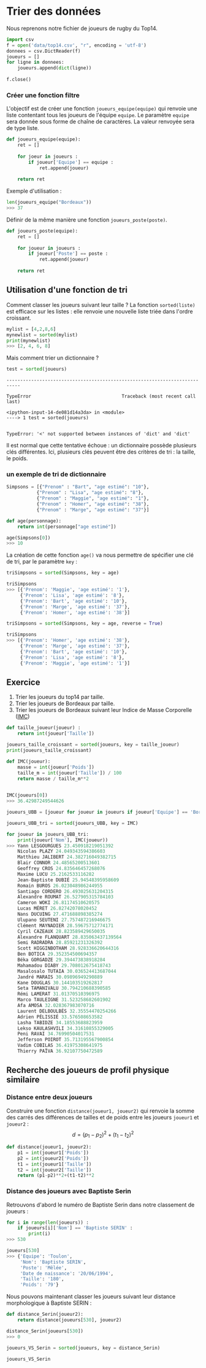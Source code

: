 # Trier des données


Nous reprenons notre fichier de joueurs de rugby du Top14. 



```python
import csv
f = open('data/top14.csv', "r", encoding = 'utf-8')
donnees = csv.DictReader(f)
joueurs = []
for ligne in donnees:
    joueurs.append(dict(ligne))
    
f.close()
```

### Créer une fonction filtre
L'objectif est de créer une fonction `joueurs_equipe(equipe)` qui renvoie une liste contentant tous les joueurs de l'équipe `equipe`. 
Le paramètre `equipe` sera donnée sous forme de chaîne de caractères. 
La valeur renvoyée sera de type liste.


```python
def joueurs_equipe(equipe):
    ret = []
    
    for joeur in joueurs :
        if joueur['Equipe'] == equipe :
            ret.append(joueur)
    
    return ret
```

Exemple d'utilisation :


```python
len(joueurs_equipe("Bordeaux"))
>>> 37
```

Définir de la même manière une fonction `joueurs_poste(poste)`.


```python
def joueurs_poste(equipe):
    ret = []
    
    for joueur in joueurs :
        if joueur['Poste'] == poste :
            ret.append(joueur)
    
    return ret

```

## Utilisation d'une fonction de tri

Comment classer les joueurs suivant leur taille ?
La fonction `sorted(liste)` est efficace sur les listes : elle renvoie une nouvelle liste triée dans l'ordre croissant.


```python
mylist = [4,2,8,6]
mynewlist = sorted(mylist)
print(mynewlist)
>>> [2, 4, 6, 8]
```



Mais comment trier un dictionnaire ? 


```python
test = sorted(joueurs)
```


    ---------------------------------------------------------------------------

    TypeError                                 Traceback (most recent call last)

    <ipython-input-14-de081d14a3da> in <module>
    ----> 1 test = sorted(joueurs)
    

    TypeError: '<' not supported between instances of 'dict' and 'dict'


Il est normal que cette tentative échoue : un dictionnaire possède plusieurs clés différentes.
Ici, plusieurs clés peuvent être des critères de tri : la taille, le poids.

### un exemple de tri de dictionnaire


```python
Simpsons = [{"Prenom" : "Bart", "age estimé": "10"},
           {"Prenom" : "Lisa", "age estimé": "8"},
           {"Prenom" : "Maggie", "age estimé": "1"},
           {"Prenom" : "Homer", "age estimé": "38"},
           {"Prenom" : "Marge", "age estimé": "37"}]
```


```python
def age(personnage):
    return int(personnage["age estimé"])
```


```python
age(Simpsons[0])
>>> 10
```

La création de cette fonction `age()` va nous permettre de spécifier une clé de tri, par le paramètre `key` :

```python
triSimpsons = sorted(Simpsons, key = age)
```

```python
triSimpsons
>>> [{'Prenom': 'Maggie', 'age estimé': '1'},
     {'Prenom': 'Lisa', 'age estimé': '8'},
     {'Prenom': 'Bart', 'age estimé': '10'},
     {'Prenom': 'Marge', 'age estimé': '37'},
     {'Prenom': 'Homer', 'age estimé': '38'}]
```

```python
triSimpsons = sorted(Simpsons, key = age, reverse = True)
```

```python
triSimpsons
>>> [{'Prenom': 'Homer', 'age estimé': '38'},
     {'Prenom': 'Marge', 'age estimé': '37'},
     {'Prenom': 'Bart', 'age estimé': '10'},
     {'Prenom': 'Lisa', 'age estimé': '8'},
     {'Prenom': 'Maggie', 'age estimé': '1'}]
```

## Exercice 
1. Trier les joueurs du top14 par taille.
2. Trier les joueurs de Bordeaux par taille.
3. Trier les joueurs de Bordeaux suivant leur Indice de Masse Corporelle ([IMC](https://fr.wikipedia.org/wiki/Indice_de_masse_corporelle))


```python
def taille_joueur(joueur) :
    return int(joueur['Taille'])
```


```python
joueurs_taille_croissant = sorted(joueurs, key = taille_joueur)
print(joueurs_taille_croissant)
```


```python
def IMC(joueur):
    masse = int(joueur['Poids'])
    taille_m = int(joueur['Taille']) / 100
    return masse / taille_m**2
    
```

```python
IMC(joueurs[0])
>>> 36.42987249544626
```

```python
joueurs_UBB = [joueur for joueur in joueurs if joueur['Equipe'] == 'Bordeaux']
```

```python
joueurs_UBB_tri = sorted(joueurs_UBB, key = IMC)
```

```python
for joueur in joueurs_UBB_tri:
    print(joueur['Nom'], IMC(joueur))	
>>> Yann LESGOURGUES 23.450918219051392
    Nicolas PLAZY 24.049343594386603
    Matthieu JALIBERT 24.382716049382715
    Blair CONNOR 24.48565200513601
    Geoffrey CROS 24.835646457268076
    Maxime LUCU 25.2162533116282
    Jean-Baptiste DUBIÉ 25.94548395958609
    Romain BUROS 26.023048986244955
    Santiago CORDERO 26.493025631204315
    Alexandre ROUMAT 26.527905315784103
    Cameron WOKI 26.81174510620575
    Lucas MÉRET 26.82742078020452
    Nans DUCUING 27.471688898385274
    Ulupano SEUTENI 27.757487216946675
    Clément MAYNADIER 28.59675712774171
    Cyril CAZEAUX 28.823589429650035
    Alexandre FLANQUART 28.835063437139564
    Semi RADRADRA 28.85921231326392
    Scott HIGGINBOTHAM 28.928336620644316
    Ben BOTICA 29.352354500694357
    Béka GORGADZE 29.394473838918284
    Mahamadou DIABY 29.708012675418743
    Masalosalo TUTAIA 30.036524413687044
    Jandré MARAIS 30.09896949290889
    Kane DOUGLAS 30.144103519262817
    Seta TAMANIVALU 30.794210688390585
    Rémi LAMERAT 31.01370510396975
    Marco TAULEIGNE 31.523258682601902
    Afa AMOSA 32.028367983070716
    Laurent DELBOULBÈS 32.35554470254266
    Adrien PÉLISSIÉ 33.576508653582
    Lasha TABIDZE 34.18553688823959
    Lekso KAULASHVILI 34.31610855329005
    Peni RAVAI 34.76990504017531
    Jefferson POIROT 35.713195567900854
    Vadim COBILAS 36.41975308641975
    Thierry PAÏVA 36.92107750472589
```


## Recherche des joueurs de profil  physique similaire

### Distance entre deux joueurs
Construire une fonction `distance(joueur1, joueur2)` qui renvoie la somme des carrés des différences de tailles et de poids entre les joueurs `joueur1` et `joueur2` : 
$$ d = (p_1-p_2)^2 + (t_1-t_2)^2$$


```python
def distance(joueur1, joueur2):
    p1 = int(joueur1['Poids'])
    p2 = int(joueur2['Poids'])
    t1 = int(joueur1['Taille'])
    t2 = int(joueur2['Taille'])
    return (p1-p2)**2+(t1-t2)**2
```

### Distance des joueurs avec Baptiste Serin

Retrouvons d'abord le numéro de Baptiste Serin dans notre classement de joueurs :


```python
for i in range(len(joueurs)) :
    if joueurs[i]['Nom'] == 'Baptiste SERIN' :
        print(i)	
>>> 530
```

```python
joueurs[530]
>>> {'Equipe': 'Toulon',
     'Nom': 'Baptiste SERIN',
     'Poste': 'Mêlée',
     'Date de naissance': '20/06/1994',
     'Taille': '180',
     'Poids': '79'} 
```

Nous pouvons maintenant classer les joueurs suivant leur distance morphologique à Baptiste  SERIN :

```python
def distance_Serin(joueur2):
    return distance(joueurs[530], joueur2)
```

```python
distance_Serin(joueurs[530])
>>> 0
```


```python
joueurs_VS_Serin = sorted(joueurs, key = distance_Serin)
```


```python
joueurs_VS_Serin
```

